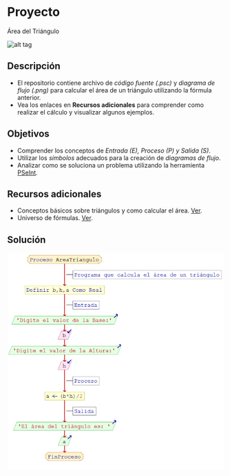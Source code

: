 # Proyecto
Área del Triángulo

![alt tag](http://1.bp.blogspot.com/-jH62SvoEd8Q/VjDWfHbnysI/AAAAAAAAAKc/ZgchRD1XAL0/s1600/triangulo.png)

## Descripción
- El repositorio contiene archivo de *código fuente (.psc)* y *diagrama de flujo (.png)* para calcular el área de un triángulo utilizando la fórmula anterior.
- Vea los enlaces en **Recursos adicionales** para comprender como realizar el cálculo y visualizar algunos ejemplos.

## Objetivos
- Comprender los conceptos de *Entrada (E), Proceso (P) y Salida (S)*.
- Utilizar los *símbolos* adecuados para la creación de *diagramas de flujo*.
- Analizar como se soluciona un problema utilizando la herramienta [PSeInt](http://pseint.sourceforge.net/).

## Recursos adicionales
- Conceptos básicos sobre triángulos y como calcular el área. [Ver](http://www.ditutor.com/geometria/area_triangulo.html).
- Universo de fórmulas. [Ver](http://www.universoformulas.com/matematicas/geometria/area-triangulo/).

## Solución

![alt tag](AreaTriangulo.png)
